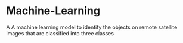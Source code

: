 # Machine-Learning
A A machine learning model to identify the objects on remote satellite images that are classified into three classes
